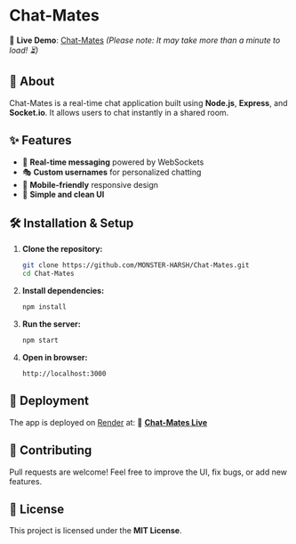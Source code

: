 # Chat-Mates



🚀 **Live Demo**: [Chat-Mates](https://chat-mates-qvwh.onrender.com) *(Please note: It may take more than a minute to load! ⏳)*

## 📌 About

Chat-Mates is a real-time chat application built using **Node.js**, **Express**, and **Socket.io**. It allows users to chat instantly in a shared room.

## ✨ Features

- 📢 **Real-time messaging** powered by WebSockets
- 🎭 **Custom usernames** for personalized chatting
- 📱 **Mobile-friendly** responsive design
- 🎨 **Simple and clean UI**

## 🛠️ Installation & Setup

1. **Clone the repository:**

   ```sh
   git clone https://github.com/MONSTER-HARSH/Chat-Mates.git
   cd Chat-Mates
   ```

2. **Install dependencies:**

   ```sh
   npm install
   ```

3. **Run the server:**

   ```sh
   npm start
   ```

4. **Open in browser:**

   ```
   http://localhost:3000
   ```

## 🚀 Deployment

The app is deployed on [Render](https://render.com) at: 🔗 [**Chat-Mates Live**](https://chat-mates-qvwh.onrender.com)

## 🤝 Contributing

Pull requests are welcome! Feel free to improve the UI, fix bugs, or add new features.

## 📜 License

This project is licensed under the **MIT License**.

